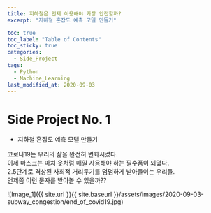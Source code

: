 ```yaml
---
title: 지하철은 언제 이용해야 가장 안전할까?
excerpt: "지하철 혼잡도 예측 모델 만들기"

toc: true
toc_label: "Table of Contents"
toc_sticky: true
categories:
  - Side_Project
tags:
  - Python
  - Machine_Learning
last_modified_at: 2020-09-03
---
```


# Side Project No. 1
- 지하철 혼잡도 예측 모델 만들기


코로나19는 우리의 삶을 완전히 변화시켰다.  
이제 마스크는 마치 옷처럼 매일 사용해야 하는 필수품이 되었다.  
2.5단계로 격상된 사회적 거리두기를 덤덤하게 받아들이는 우리들.  
언제쯤 이런 문자를 받아볼 수 있을까??

![Image_1]({{ site.url }}{{ site.baseurl }}/assets/images/2020-09-03-subway_congestion/end_of_covid19.jpg)
